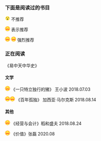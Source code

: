### 下面是阅读过的书目

![不推荐](./icon/soso.png) 不推荐

![推荐](./icon/nice.png) 表示推荐  

![强烈推荐](./icon/nice.png) ![强烈推荐](./icon/nice.png)  强烈推荐

### 正在阅读

《易中天中华史》

#### 文学

![一只特立独行的猪](./icon/nice.png) 《一只特立独行的猪》 王小波 2018.07.03

![百年孤独](./icon/nice.png)![百年孤独](./icon/nice.png) 《百年孤独》 加西亚·马尔克斯 2018.08.14

#### 其他

![经营与会计](./icon/nice.png) 《经营与会计》稻和盛夫 2018.08.24

![价值](./icon/nice.png) 《价值》张磊 2020.08